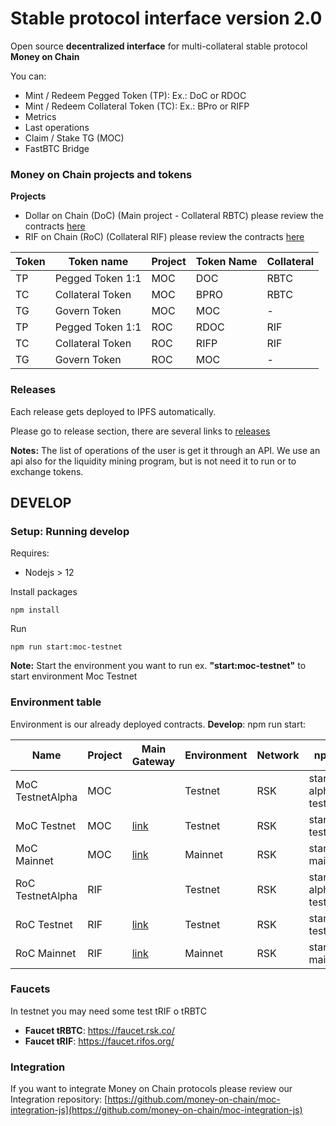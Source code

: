 # Stable protocol interface version 2.0

Open source **decentralized interface** for multi-collateral stable protocol **Money on Chain**

You can:

* Mint / Redeem Pegged Token (TP): Ex.: DoC or RDOC
* Mint / Redeem Collateral Token (TC): Ex.: BPro or RIFP
* Metrics
* Last operations
* Claim / Stake TG (MOC)
* FastBTC Bridge


### Money on Chain projects and tokens 

**Projects**

* Dollar on Chain (DoC) (Main project - Collateral RBTC) please review the contracts [here](https://github.com/money-on-chain/main-RBTC-contract)
* RIF on Chain (RoC) (Collateral RIF) please review the contracts [here](https://github.com/money-on-chain/RDOC-Contract) 


| Token | Token name       | Project | Token Name | Collateral |
|-------|------------------|---------|------------|------------|
| TP    | Pegged Token 1:1 | MOC     | DOC        | RBTC       |
| TC    | Collateral Token | MOC     | BPRO       | RBTC       |
| TG    | Govern Token     | MOC     | MOC        | -          |
| TP    | Pegged Token 1:1 | ROC     | RDOC       | RIF        |
| TC    | Collateral Token | ROC     | RIFP       | RIF        |
| TG    | Govern Token     | ROC     | MOC        | -          |

### Releases

Each release gets deployed to IPFS automatically.

Please go to release section, there are several links to [releases](https://github.com/money-on-chain/release) 

**Notes:** The list of operations of the user is get it through an  API. We use an api also for the liquidity mining program, but is not need it to run or to exchange tokens.


## DEVELOP

### Setup: Running develop

Requires:

* Nodejs > 12

Install packages

`npm install`

Run

`npm run start:moc-testnet`

**Note:** Start the environment you want to run ex. **"start:moc-testnet"** to start environment Moc Testnet 


### Environment table

Environment is our already deployed contracts. 
**Develop**: npm run start:<environment>

| Name             | Project | Main Gateway                                 | Environment | Network | npm run                 |
|------------------|---------|----------------------------------------------|-------------|---------|-------------------------|
| MoC TestnetAlpha | MOC     |                                              | Testnet     | RSK     | start:moc-alpha-testnet |
| MoC Testnet      | MOC     | [link](https://app-testnet.moneyonchain.com) | Testnet     | RSK     | start:moc-testnet       |
| MoC Mainnet      | MOC     | [link](https://app.moneyonchain.com)         | Mainnet     | RSK     | start:moc-mainnet       |
| RoC TestnetAlpha | RIF     |                                              | Testnet     | RSK     | start:roc-alpha-testnet |
| RoC Testnet      | RIF     | [link](https://app-testnet.rifonchain.com)   | Testnet     | RSK     | start:roc-testnet       |
| RoC Mainnet      | RIF     | [link](https://app.rifonchain.com)           | Mainnet     | RSK     | start:roc-mainnet       |


### Faucets

In testnet you may need some test tRIF o tRBTC

* **Faucet tRBTC**: https://faucet.rsk.co/
* **Faucet tRIF**: https://faucet.rifos.org/


### Integration

If you want to integrate Money on Chain protocols please review our Integration repository:  [https://github.com/money-on-chain/moc-integration-js](https://github.com/money-on-chain/moc-integration-js)
